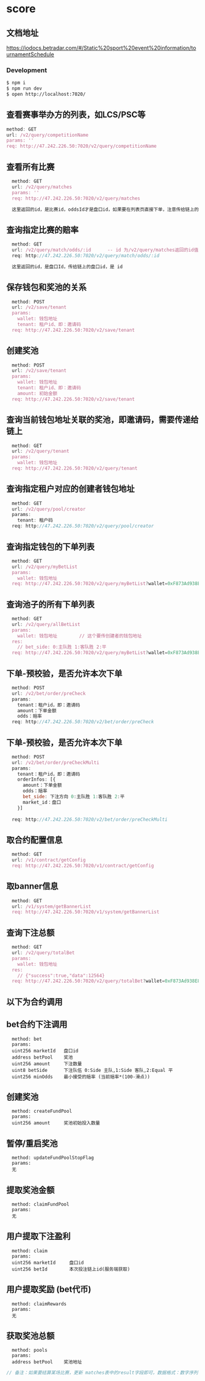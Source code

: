 # score

## 文档地址
 https://iodocs.betradar.com/#/Static%20sport%20event%20information/tournamentSchedule

### Development
```bash
$ npm i
$ npm run dev
$ open http://localhost:7020/
```


## 查看赛事举办方的列表，如LCS/PSC等
```js
method: GET
url: /v2/query/competitionName
params: ''
req: http://47.242.226.50:7020/v2/query/competitionName
```

## 查看所有比赛
```js
  method: GET
  url: /v2/query/matches
  params: ''
  req: http://47.242.226.50:7020/v2/query/matches

  这里返回的id，是比赛id，oddsId才是盘口id，如果要在列表页直接下单，注意传给链上的盘口id，必须是oddsId
```

## 查询指定比赛的赔率
```js
  method: GET
  url: /v2/query/match/odds/:id      -- id 为/v2/query/matches返回的id值
  req: http://47.242.226.50:7020/v2/query/match/odds/:id

  这里返回的id，是盘口Id，传给链上的盘口id，是 id

```

## 保存钱包和奖池的关系
```js
  method: POST
  url: /v2/save/tenant
  params: 
    wallet: 钱包地址
    tenant: 租户id、即：邀请码
  req: http://47.242.226.50:7020/v2/save/tenant
```

## 创建奖池
```js
  method: POST
  url: /v2/save/tenant
  params: 
    wallet: 钱包地址
    tenant: 租户id、即：邀请码
    amount: 初始金额
  req: http://47.242.226.50:7020/v2/save/tenant
```

## 查询当前钱包地址关联的奖池，即邀请码，需要传递给链上
```js
  method: GET
  url: /v2/query/tenant
  params: 
    wallet: 钱包地址
  req: http://47.242.226.50:7020/v2/query/tenant
```

## 查询指定租户对应的创建者钱包地址
```js
  method: GET
  url: /v2/query/pool/creator
  params: 
    tenant: 租户码
  req: http://47.242.226.50:7020/v2/query/pool/creator
```

## 查询指定钱包的下单列表
```js
  method: GET
  url: /v2/query/myBetList
  params: 
    wallet: 钱包地址
  req: http://47.242.226.50:7020/v2/query/myBetList?wallet=0xF873Ad938E8041C9c39f8A8DFd3505528240C302
```

## 查询池子的所有下单列表
```js
  method: GET
  url: /v2/query/allBetList
  params: 
    wallet: 钱包地址        // 这个要传创建者的钱包地址
  res: 
    // bet_side: 0:主队胜 1:客队胜 2:平
  req: http://47.242.226.50:7020/v2/query/myBetList?wallet=0xF873Ad938E8041C9c39f8A8DFd3505528240C302
```

## 下单-预校验，是否允许本次下单
```js
  method: POST
  url: /v2/bet/order/preCheck
  params: 
    tenant：租户id，即：邀请码
    amount：下单金额
    odds：赔率
  req: http://47.242.226.50:7020/v2/bet/order/preCheck
```

## 下单-预校验，是否允许本次下单
```js
  method: POST
  url: /v2/bet/order/preCheckMulti
  params: 
    tenant：租户id，即：邀请码
    orderInfos: [{
      amount：下单金额
      odds：赔率
      bet_side: 下注方向 0:主队胜 1:客队胜 2:平
      market_id：盘口
    }]
   
  req: http://47.242.226.50:7020/v2/bet/order/preCheckMulti
```

## 取合约配置信息
```js
  method: GET
  url: /v1/contract/getConfig
  req: http://47.242.226.50:7020/v1/contract/getConfig
```

## 取banner信息
```js
  method: GET
  url: /v1/system/getBannerList
  req: http://47.242.226.50:7020/v1/system/getBannerList
```

## 查询下注总额
```js
  method: GET
  url: /v2/query/totalBet
  params: 
    wallet: 钱包地址      
  res: 
    // {"success":true,"data":12564}
  req: http://47.242.226.50:7020/v2/query/totalBet?wallet=0xF873Ad938E8041C9c39f8A8DFd3505528240C302
```

## ######################## 
## 以下为合约调用
## ######################## 
## bet合约下注调用
```contract
  method: bet
  params:
  uint256 marketId   盘口id
  address betPool    奖池
  uint256 amount     下注数量
  uint8 betSide      下注队伍 0:Side 主队,1:Side 客队,2:Equal 平
  uint256 minOdds    最小接受的赔率 (当前赔率*(100-滑点))
```

## 创建奖池
```contract
  method: createFundPool
  params:
  uint256 amount     奖池初始投入数量
```

## 暂停/重启奖池
```contract
  method: updateFundPoolStopFlag
  params:
  无
```

## 提取奖池金额
```contract
  method: claimFundPool
  params:
  无
```

## 用户提取下注盈利
```contract
  method: claim
  params:
  uint256 marketId     盘口id
  uint256 betId        本次投注链上id(服务端获取)
```

## 用户提取奖励 (bet代币)
```contract
  method: claimRewards
  params:
  无
```

## 获取奖池总额
```contract
  method: pools
  params: 
  address betPool    奖池地址
```

```js
// 备注：如果要结算某场比赛，更新 matches表中的result字段即可，数据格式：数字序列化后的字符串，例如 [3,1]
```

